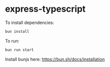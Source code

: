 # express-typescript

To install dependencies:

```bash
bun install
```

To run:

```bash
bun run start
```

Install bunjs here: https://bun.sh/docs/installation
